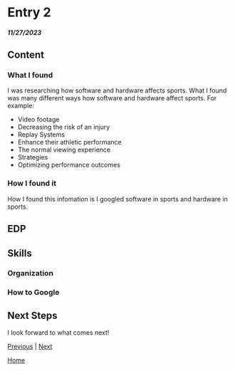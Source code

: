 # Entry 2
##### 11/27/2023

## Content
### What I found
I was researching how software and hardware affects sports. What I found was many different ways how software and hardware affect sports. For example:

* Video footage
* Decreasing the risk of an injury
* Replay Systems
* Enhance their athletic performance
* The normal viewing experience
* Strategies
* Optimizing performance outcomes

### How I found it 
How I found this infomation is I googled software in sports and hardware in sports.

## EDP

## Skills 

### Organization

### How to Google

## Next Steps
I look forward to what comes next!

[Previous](entry01.md) | [Next](entry03.md)

[Home](../README.md)
